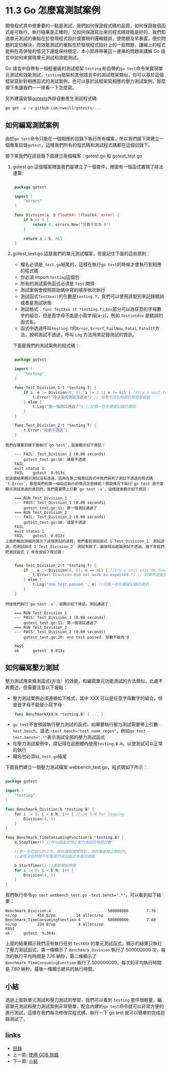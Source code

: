 # 11.3 Go 怎麼寫測試案例
開發程式其中很重要的一點是測試，我們如何保證程式碼的品質，如何保證每個函式是可執行，執行結果是正確的，又如何保證寫出來的程式碼效能是好的，我們知道單元測試的重點在於發現程式設計或實現的邏輯錯誤，使問題及早暴露，便於問題的定位解決，而效能測試的重點在於發現程式設計上的一些問題，讓線上的程式能夠在高併發的情況下還能保持穩定。本小節將帶著這一連串的問題來講解 Go 語言中如何來實現單元測試和效能測試。

Go 語言中自帶有一個輕量級的測試框架 `testing` 和自帶的`go test`命令來實現單元測試和效能測試，`testing`框架和其他語言中的測試框架類似，你可以基於這個框架寫針對相應函式的測試案例，也可以基於該框架寫相應的壓力測試案例，那麼接下來讓我們一一來看一下怎麼寫。

另外建議安裝[gotests](https://github.com/cweill/gotests)外掛自動產生測試程式碼:

```Go
go get -u -v github.com/cweill/gotests/...

```

## 如何編寫測試案例
由於`go test`命令只能在一個相應的目錄下執行所有檔案，所以我們接下來建立一個專案目錄`gotest`，這樣我們所有的程式碼和測試程式碼都在這個目錄下。

接下來我們在該目錄下面建立兩個檔案：gotest.go 和 gotest_test.go

1. gotest.go:這個檔案裡面我們是建立了一個套件，裡面有一個函式實現了除法運算:

```Go

	package gotest

	import (
		"errors"
	)

	func Division(a, b float64) (float64, error) {
		if b == 0 {
			return 0, errors.New("除數不能為 0")
		}

		return a / b, nil
	}

```

2. gotest_test.go:這是我們的單元測試檔案，但是記住下面的這些原則：

	- 檔名必須是`_test.go`結尾的，這樣在執行`go test`的時候才會執行到相應的程式碼
	- 你必須 import `testing`這個包
	- 所有的測試案例函式必須是 `Test` 開頭
	- 測試案例會按照原始碼中寫的順序依次執行
	- 測試函式`TestXxx()`的引數是`testing.T`，我們可以使用該型別來記錄錯誤或者是測試狀態
	- 測試格式：`func TestXxx (t *testing.T)`,`Xxx`部分可以為任意的字母數字的組合，但是首字母不能是小寫字母[a-z]，例如 `Testintdiv` 是錯誤的函式名。
	- 函式中透過呼叫`testing.T`的`Error`, `Errorf`, `FailNow`, `Fatal`, `FatalIf`方法，說明測試不透過，呼叫 `Log` 方法用來記錄測試的資訊。

	下面是我們的測試案例的程式碼：

```Go

	package gotest

	import (
		"testing"
	)

	func Test_Division_1(t *testing.T) {
		if i, e := Division(6, 2); i != 3 || e != nil { //try a unit test on function
			t.Error("除法函式測試沒透過") // 如果不是如預期的那麼就報錯
		} else {
			t.Log("第一個測試通過了") //記錄一些你期望記錄的資訊
		}
	}

	func Test_Division_2(t *testing.T) {
		t.Error("就是不透過")
	}

```

	我們在專案目錄下面執行`go test`，就會顯示如下資訊：

		--- FAIL: Test_Division_2 (0.00 seconds)
			gotest_test.go:16: 就是不透過
		FAIL
		exit status 1
		FAIL	gotest	0.013s
	從這個結果顯示測試沒有透過，因為在第二個測試函式中我們寫死了測試不透過的程式碼`t.Error`，那麼我們的第一個函式執行的情況怎麼樣呢？預設情況下執行`go test`是不會顯示測試透過的資訊的，我們需要帶上引數`go test -v`，這樣就會顯示如下資訊：

		=== RUN Test_Division_1
		--- PASS: Test_Division_1 (0.00 seconds)
			gotest_test.go:11: 第一個測試通過了
		=== RUN Test_Division_2
		--- FAIL: Test_Division_2 (0.00 seconds)
			gotest_test.go:16: 就是不透過
		FAIL
		exit status 1
		FAIL	gotest	0.012s
	上面的輸出詳細的展示了這個測試的過程，我們看到測試函式 1`Test_Division_1` 測試透過，而測試函式 2`Test_Division_2` 測試失敗了，最後得出結論測試不透過。接下來我們把測試函式 2 修改成如下程式碼：

```Go

	func Test_Division_2(t *testing.T) {
		if _, e := Division(6, 0); e == nil { //try a unit test on function
			t.Error("Division did not work as expected.") // 如果不是如預期的那麼就報錯
		} else {
			t.Log("one test passed.", e) //記錄一些你期望記錄的資訊
		}
	}
```
	然後我們執行`go test -v`，就顯示如下資訊，測試通過了：

		=== RUN Test_Division_1
		--- PASS: Test_Division_1 (0.00 seconds)
			gotest_test.go:11: 第一個測試通過了
		=== RUN Test_Division_2
		--- PASS: Test_Division_2 (0.00 seconds)
			gotest_test.go:20: one test passed. 除數不能為 0

		PASS
		ok  	gotest	0.013s

## 如何編寫壓力測試
壓力測試用來檢測函式(方法）的效能，和編寫單元功能測試的方法類似，此處不再贅述，但需要注意以下幾點：

- 壓力測試案例必須遵循如下格式，其中 XXX 可以是任意字母數字的組合，但是首字母不能是小寫字母

```Go
	func BenchmarkXXX(b *testing.B) { ... }
```

- `go test`不會預設執行壓力測試的函式，如果要執行壓力測試需要帶上引數`-test.bench`，語法:`-test.bench="test_name_regex"`，例如`go test -test.bench=".*"`表示測試全部的壓力測試函式
- 在壓力測試案例中，請記得在迴圈體內使用`testing.B.N`，以使測試可以正常的執行
- 檔名也必須以`_test.go`結尾

下面我們建立一個壓力測試檔案 webbench_test.go，程式碼如下所示：

```Go

package gotest

import (
	"testing"
)

func Benchmark_Division(b *testing.B) {
	for i := 0; i < b.N; i++ { //use b.N for looping
		Division(4, 5)
	}
}

func Benchmark_TimeConsumingFunction(b *testing.B) {
	b.StopTimer() //呼叫該函式停止壓力測試的時間計數

	//做一些初始化的工作，例如讀取檔案資料，資料庫連線之類別的,
	//這樣這些時間不影響我們測試函式本身的效能

	b.StartTimer() //重新開始時間
	for i := 0; i < b.N; i++ {
		Division(4, 5)
	}
}

```

我們執行命令`go test webbench_test.go -test.bench=".*"`，可以看到如下結果：
```
Benchmark_Division-4   	                     500000000	      7.76 ns/op	     456 B/op	      14 allocs/op
Benchmark_TimeConsumingFunction-4            500000000	      7.80 ns/op	     224 B/op	       4 allocs/op
PASS
ok  	gotest	9.364s
```

上面的結果顯示我們沒有執行任何 `TestXXX` 的單元測試函式，顯示的結果只執行了壓力測試函式，第一條顯示了 `Benchmark_Division` 執行了 500000000 次，每次的執行平均時間是 7.76 納秒，第二條顯示了 `Benchmark_TimeConsumingFunction` 執行了 500000000，每次的平均執行時間是 7.80 納秒。最後一條顯示總共的執行時間。

## 小結
透過上面對單元測試和壓力測試的學習，我們可以看到 `testing` 套件很輕量，編寫單元測試和壓力測試案例非常簡單，配合內建的`go test`命令就可以非常方便的進行測試，這樣在我們每次修改完程式碼，執行一下 go test 就可以簡單的完成迴歸測試了。


## links
   * [目錄](<preface.md>)
   * 上一節: [使用 GDB 除錯](<11.2.md>)
   * 下一節: [小結](<11.4.md>)
